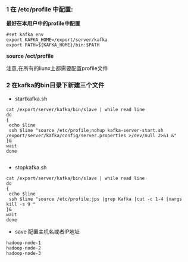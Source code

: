 

### 1 在 /etc/profile 中配置:

__最好在本用户中的profile中配置__

``` 
#set kafka env
export KAFKA_HOME=/export/server/kafka
export PATH=${KAFKA_HOME}/bin:$PATH
```

**source /ect/profile**

注意,在所有的liunx上都需要配置profile文件

### 2 在kafka的bin目录下新建三个文件

* startkafka.sh

```
cat /export/server/kafka/bin/slave | while read line
do
{
 echo $line
 ssh $line "source /etc/profile;nohup kafka-server-start.sh /export/server/kafka/config/server.properties >/dev/null 2>&1 &"
}&
wait
done 


```

* stopkafka.sh

```
cat /export/server/kafka/bin/slave | while read line
do
{
 echo $line
 ssh $line "source /etc/profile;jps |grep Kafka |cut -c 1-4 |xargs kill -s 9 "
}&
wait
done 

```

* save 配置主机名或者IP地址

```
hadoop-node-1
hadoop-node-2
hadoop-node-3

```

